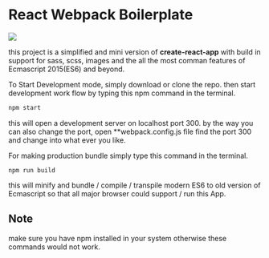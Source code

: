 # React Webpack Boilerplate

<a href="https://github.com/jj-softeng/react-webpack-boilerplate" >
<img src="https://img.shields.io/badge/boilerplate-webpack-brightgreen" />
</a>

<br />

this project is a simplified and mini version of **create-react-app** with build in support for sass, scss, images and the all the most comman features of Ecmascript 2015(ES6) and beyond.

To Start Development mode, simply download or clone the repo. then start development work flow by typing this npm command in the terminal.

```bash
npm start
```

this will open a development server on localhost port 300. by the way you can also change the port, open \*\*webpack.config.js file find the port 300 and change into what ever you like.

For making production bundle simply type this command in the terminal.

```npm
npm run build
```

this will minify and bundle / compile / transpile modern ES6 to old version of Ecmascript so that all major browser could support / run this App.

## Note

make sure you have npm installed in your system otherwise these commands would not work.
